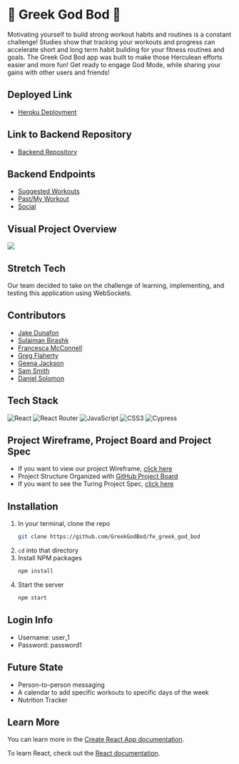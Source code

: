 # 💪 Greek God Bod 💪

Motivating yourself to build strong workout habits and routines is a constant challenge! Studies show that tracking your workouts and progress can accelerate short and long term habit building for your fitness routines and goals. The Greek God Bod app was built to make those Herculean efforts easier and more fun! Get ready to engage God Mode, while sharing your gains with other users and friends!

## Deployed Link

- [Heroku Deployment](https://fe-greek-god-bod.herokuapp.com/)

## Link to Backend Repository

- [Backend Repository](https://github.com/GreekGodBod/be_greek_god_bod)

## Backend Endpoints

- [Suggested Workouts](https://be-greek-god-bod.herokuapp.com//api/v1/workouts)
- [Past/My Workout](https://be-greek-god-bod.herokuapp.com//api/v1/user/1)
- [Social](https://be-greek-god-bod.herokuapp.com//api/v1/social)

## Visual Project Overview

![](https://user-images.githubusercontent.com/90291724/170387271-734c228f-4603-4bd0-bead-f223ba42e61f.gif)

## Stretch Tech

Our team decided to take on the challenge of learning, implementing, and testing this application using WebSockets.

## Contributors

- [Jake Dunafon](https://github.com/J-Dunny)
- [Sulaiman Birashk](https://github.com/SullyBirashk)
- [Francesca McConnell](https://github.com/mcfrann)
- [Greg Flaherty](https://github.com/gregoryjflaherty)
- [Geena Jackson](https://github.com/gjax78)
- [Sam Smith](https://github.com/samlsmith424)
- [Daniel Solomon](https://github.com/danielsolomon332)

## Tech Stack

![React](https://img.shields.io/badge/react-%2320232a.svg?style=for-the-badge&logo=react&logoColor=%purple)
![React Router](https://img.shields.io/badge/React_Router-CA4245?style=for-the-badge&logo=react-router&logoColor=white)
![JavaScript](https://img.shields.io/badge/javascript-%23323330.svg?style=for-the-badge&logo=javascript&logoColor=%23F7DF1E)
![CSS3](https://img.shields.io/badge/css3-%231572B6.svg?style=for-the-badge&logo=css3&logoColor=white)
![Cypress](https://img.shields.io/badge/-cypress-%23E5E5E5?style=for-the-badge&logo=cypress&logoColor=058a5e)

## Project Wireframe, Project Board and Project Spec

- If you want to view our project Wireframe, [click here](https://www.figma.com/file/vWjFpcM6KEAp9wsMr8IblG/Greek-God-Bod-Season?node-id=0%3A1)
- Project Structure Organized with [GitHub Project Board](https://github.com/orgs/GreekGodBod/projects/4)
- If you want to see the Turing Project Spec, [click here](https://mod4.turing.edu/projects/capstone/)

## Installation

1. In your terminal, clone the repo
   ```sh
   git clone https://github.com/GreekGodBod/fe_greek_god_bod
   ```
2. `cd` into that directory
3. Install NPM packages
   ```sh
   npm install
   ```
4. Start the server
   ```sh
   npm start
   ```
## Login Info

- Username: user_1
- Password: password1

## Future State
- Person-to-person messaging
- A calendar to add specific workouts to specific days of the week
- Nutrition Tracker

## Learn More

You can learn more in the [Create React App documentation](https://facebook.github.io/create-react-app/docs/getting-started).

To learn React, check out the [React documentation](https://reactjs.org/).
